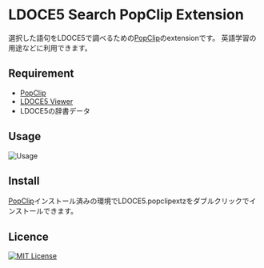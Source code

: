 LDOCE5 Search PopClip Extension
===

選択した語句をLDOCE5で調べるための[PopClip](https://pilotmoon.com/popcliplotmoon.com/popclip/)のextensionです。
英語学習の用途などに利用できます。

## Requirement

* [PopClip](https://pilotmoon.com/popcliplotmoon.com/popclip/)
* [LDOCE5 Viewer](https://forward-backward.co.jp/ldoce5viewer/ja/)
* LDOCE5の辞書データ

## Usage

![Usage]("https://github.com/ukoasis/LDOCE5Search-PopClip-Extension/blob/master/usage.gif")

## Install

[PopClip](https://pilotmoon.com/popcliplotmoon.com/popclip/)インストール済みの環境でLDOCE5.popclipextzをダブルクリックでインストールできます。

## Licence

[![MIT License](http://img.shields.io/badge/License-MIT-brightgreen.svg?style=flat-square)](https://github.com/ukoasis/LDOCE5Search-PopClip-Extension/blob/master/LICENCE)
